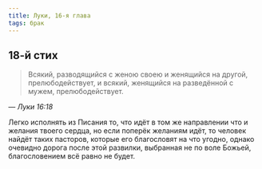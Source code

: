 ```yaml
---
title: Луки, 16-я глава
tags: брак
---
```


## 18-й стих

> Всякий, разводящийся с женою своею и женящийся на другой, прелюбодействует, и всякий, женящийся на разведённой с мужем,
> прелюбодействует.

— <cite>Луки&nbsp;16:18</cite>

Легко исполнять из Писания то, что идёт в том же направлении что и желания твоего сердца, но если поперёк желаниям идёт,
то человек найдёт таких пасторов, которые его благословят на что угодно, однако очевидно дорога после этой развилки,
выбранная не по воле Божьей, благословением всё равно не будет.
